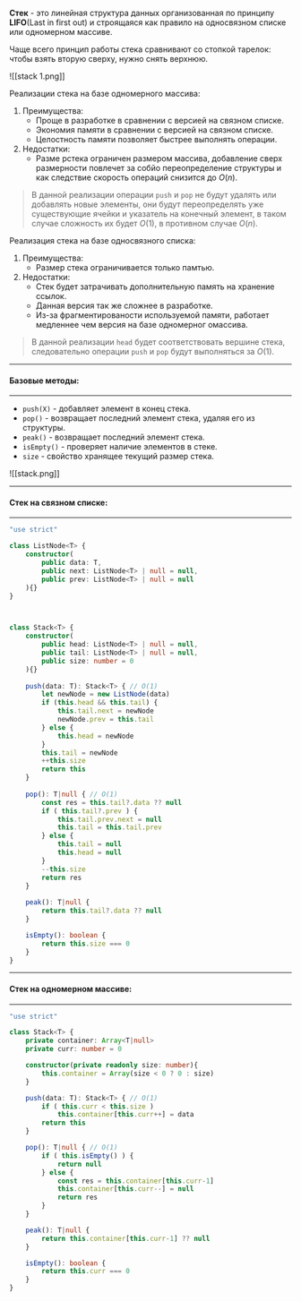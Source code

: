 
**Стек** - это линейная структура данных организованная по принципу **LIFO**(Last in first out) и строящаяся как правило на односвязном списке или одномерном массиве.

Чаще всего принцип работы стека сравнивают со стопкой тарелок: чтобы взять вторую сверху, нужно снять верхнюю.

![[stack 1.png]]

Реализации стека на базе одномерного массива:
1. Преимущества:
	- Проще в разработке в сравнении с версией на связном списке.
	- Экономия памяти в сравнении с версией на связном списке.
	- Целостность памяти позволяет быстрее выполнять операции.
2. Недостатки:
	- Разме рстека ограничен размером массива, добавление сверх размерности повлечет за собйо переопределение структуры и как следствие скорость операций снизится до $O(n)$.

> В данной реализации операции `push` и `pop` не будут удалять или добавлять новые элементы, они будут переопределять уже существующие ячейки и указатель на конечный элемент, в таком случае сложность их будет $O(1)$, в противном случае $O(n)$.

Реализация стека на базе односвязного списка:
1. Преимущества:
	- Размер стека ограничивается только памтью.
2. Недостатки:
	- Стек будет затрачивать дополнительную память на хранение ссылок.
	- Данная версия так же сложнее в разработке.
	- Из-за фрагментированости используемой памяти, работает медленнее чем версия на базе одномерног омассива.

>В данной реализации `head` будет соответствовать вершине стека, следовательно операции `push` и `pop` будут выполняться за $O(1)$.



---
#### Базовые методы:
---
- `push(X)` - добавляет элемент в конец стека.
- `pop()` - возвращает последний элемент стека, удаляя его из структуры.
- `peak()` - возвращает последний элемент стека.
- `isEmpty()` - проверяет наличие элементов в стеке.
- `size` - свойство хранящее текущий размер стека.

![[stack.png]]



---
#### Стек на связном списке:
---
```ts
"use strict"

class ListNode<T> {
    constructor(
        public data: T,
        public next: ListNode<T> | null = null,
        public prev: ListNode<T> | null = null
    ){}
}



class Stack<T> {
	constructor(
		public head: ListNode<T> | null = null,
		public tail: ListNode<T> | null = null,
		public size: number = 0
	){}
    
	push(data: T): Stack<T> { // O(1)
		let newNode = new ListNode(data)
		if (this.head && this.tail) {
			this.tail.next = newNode
			newNode.prev = this.tail
		} else {
			this.head = newNode
		}
		this.tail = newNode
		++this.size
		return this
	}
  
	pop(): T|null { // O(1)
		const res = this.tail?.data ?? null
		if ( this.tail?.prev ) {
			this.tail.prev.next = null
			this.tail = this.tail.prev
		} else {
			this.tail = null
			this.head = null
		}
		--this.size
		return res
	}
    
	peak(): T|null {
		return this.tail?.data ?? null
	}

	isEmpty(): boolean {
		return this.size === 0
	}
}
```



---
#### Стек на одномерном массиве:
---
```ts
"use strict"

class Stack<T> {
	private container: Array<T|null>
	private curr: number = 0

	constructor(private readonly size: number){
		this.container = Array(size < 0 ? 0 : size)
	}

	push(data: T): Stack<T> { // O(1)
		if ( this.curr < this.size )
			this.container[this.curr++] = data
		return this
	}

	pop(): T|null { // O(1)
		if ( this.isEmpty() ) {
			return null
		} else {
			const res = this.container[this.curr-1]
			this.container[this.curr--] = null
			return res
		}
	}

	peak(): T|null {
		return this.container[this.curr-1] ?? null
	}

	isEmpty(): boolean {
		return this.curr === 0
	}
}
```





